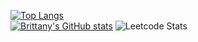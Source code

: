 <!---
- 👋 Hi, I’m Brittany
- 👀 I’m interested in Full Stack Software Development
- 🌱 I’m currently learning Full Stack Software Architecture
- 💞️ I’m looking to collaborate on ...
- 📫 How to reach me ...
--->

<!---
TinninBrittany/TinninBrittany is a ✨ special ✨ repository because its `README.md` (this file) appears on your GitHub profile.
You can click the Preview link to take a look at your changes.
--->

[![Top Langs](https://github-readme-stats.vercel.app/api/top-langs/?username=TinninBrittany&layout=compact)](https://github.com/anuraghazra/github-readme-stats)<br/>
[![Brittany's GitHub stats](https://github-readme-stats.vercel.app/api?username=TinninBrittany)](https://github.com/anuraghazra/github-readme-stats)
![Leetcode Stats](https://leetcode.card.workers.dev/?username=btinnin&theme=wtf)
